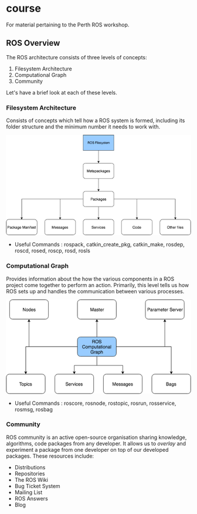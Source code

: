 # course

For material pertaining to the Perth ROS workshop.

## ROS Overview

The ROS architecture consists of three levels of concepts:

1. Filesystem Architecture
2. Computational Graph
3. Community

Let's have a brief look at each of these levels.

### Filesystem Architecture

Consists of concepts which tell how a ROS system is formed, including its
folder structure and the minimum number it needs to work with.

![ROS_Filesystem](./docs/images/ROS_Filesystem_Architecture.png)

* Useful Commands : rospack, catkin_create_pkg, catkin_make, rosdep, roscd,
rosed, roscp, rosd, rosls

### Computational Graph

Provides information about the how the various components in a ROS project come
together to perform an action. Primarily, this level tells us how ROS sets up
and handles the communication between various processes.

![ROS Computational Graph](./docs/images/ROS_Computational_Graph.png)

* Useful Commands : roscore, rosnode, rostopic, rosrun, rosservice, rosmsg, rosbag

### Community

ROS community is an active open-source organisation sharing knowledge,
algorithms, code packages from any developer. It allows us to _overlay_ and
experiment a package from one developer on top of our developed packages. These
resources include:

* Distributions
* Repositories
* The ROS Wiki
* Bug Ticket System
* Mailing List
* ROS Answers
* Blog
